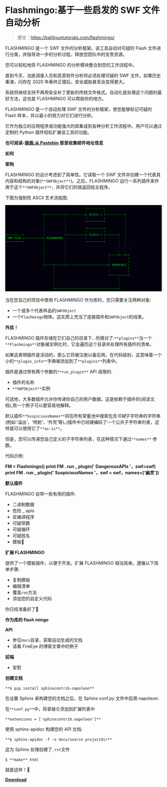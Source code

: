 # Flashmingo:基于一些启发的 SWF 文件自动分析

> 原文：<https://kalilinuxtutorials.com/flashmingo/>

FLASHMINGO 是一个 SWF 文件的分析框架。该工具自动对可疑的 Flash 文件进行分类，并指导进一步的分析过程，释放您团队中的宝贵资源。

您可以轻松地将 FLASHMINGO 的分析模块整合到您的工作流程中。

直到今天，法医调查人员和恶意软件分析师必须处理可疑的 SWF 文件。如果历史重演，闪存在 2020 年寿终正寝后，安全威胁甚至会变得更大。

系统将继续支持不再用安全补丁更新的传统文件格式。自动化是处理这个问题的最好方法，这也是 FLASHMINGO 可以帮助你的地方。

FLASHMINGO 是一个自动处理 SWF 文件的分析框架，使您能够标记可疑的 Flash 样本，并以最小的努力对它们进行分析。

它作为独立的应用程序或功能强大的库集成到各种分析工作流程中。用户可以通过定制的 Python 插件轻松扩展该工具的功能。

**也可阅读-[佩佩:从 Pastebin](https://kalilinuxtutorials.com/pepe-information-email-addresses/) 那里收集邮件地址信息**

**如何**

**架构**

FLASHMINGO 的设计考虑到了简单性。它读取一个 SWF 文件并创建一个代表其内容和结构的对象(`**SWFObject**`)。之后，FLASHMINGO 运行一系列插件来作用于这个`**SWFObject**`，并将它们的值返回给主程序。

下图为强制性 ASCII 艺术流程图:

![](img/66bcc0542647bbf74c7bd6bf485090a3.png)

当在您自己的项目中使用 FLASHMINGO 作为库时，您只需要关注两种对象:

*   一个或多个代表样品的`SWFObject`
*   一个`Flashmingo`物体。这实质上充当了连接插件和`SWFObject`的线束。

**外挂！**

FLASHMINGO 插件存储在它们自己的目录下…你猜对了:`**plugins**`当一个`**Flashmingo**`对象被实例化时，它会遍历这个目录并处理所有插件的清单。

如果这表明插件是活动的，那么它将被注册以备后用。在代码级别，这意味着一个小的`**plugin_info**`字典被添加到了`**plugins**`列表中。

插件是通过带有两个参数的`**run_plugin**` API 调用的:

*   插件的名称
*   `**SWFObject**`实例

可选地，大多数插件允许你传递你自己的用户数据。这是依赖于插件的(阅读文档),用一个例子可以更容易地解释。

默认插件`**SuspiciousNames**`将在所有常量池中搜索包含*可疑*子字符串的字符串(例如:‘溢出’，‘喷射’，‘外壳’等)。)插件中已经硬编码了一个公共子字符串列表，这样就可以使用它了`**as-is**`。

但是，您可以传递您自己定义的子字符串列表，在这种情况下通过`**names**` 参数。

代码示例:

**FM = Flashmingo()
print FM . run _ plugin(' DangerousAPIs '，swf=swf)
print FM . run _ plugin(' SuspiciousNames '，swf = swf，names=['幽灵'])**

**默认插件**

FLASHMINGO 自带一些有用的插件:

*   二进制数据
*   危险 _ apis
*   反编译程序
*   可疑常数
*   可疑循环
*   可疑姓名
*   模板🙂

**扩展 FLASHMINGO**

提供了一个模板插件，以便于开发。扩展 FLASHMINGO 相当简单。遵循以下简单步骤:

*   复制模板
*   编辑清单
*   覆盖`run`方法
*   添加您的自定义代码

你已经准备好了🙂

**作为库的 flash mingo**

**API**

*   参见`docs`目录，获取自动生成的文档
*   请看 FireEye 的博客文章中的例子

**前端**

*   安慰

**创建文档**

`**$ pip install sphinxcontrib-napoleon**`

在设置 Sphinx 来构建您的文档之后，在 Sphinx conf.py 文件中启用 napoleon:

在`**conf.py**`中，将拿破仑添加到扩展列表中

`**extensions = ['sphinxcontrib.napoleon']**`

使用 sphinx-apidoc 构建您的 API 文档:

`**$ sphinx-apidoc -f -o docs/source projectdir**`

这为 Sphinx 处理创建了`.rst`文件

`$ **make** html`

就是这样！🙂

[**Download**](https://github.com/fireeye/flashmingo)